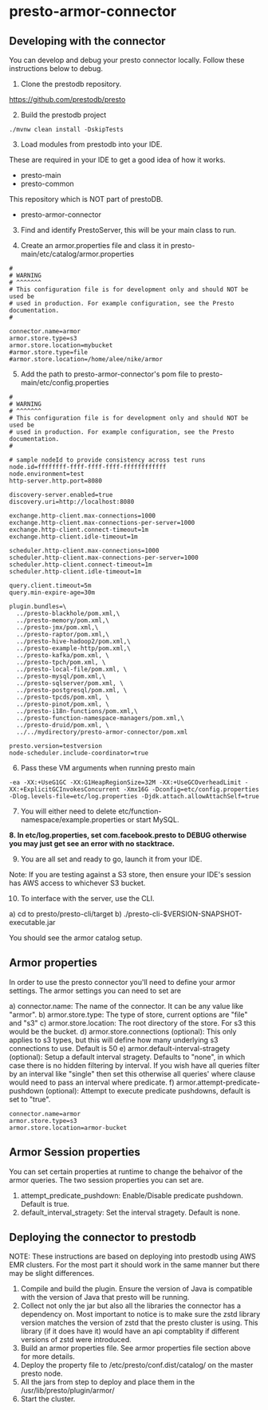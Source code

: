 # presto-armor-connector

## Developing with the connector

You can develop and debug your presto connector locally. Follow these instructions below to debug.

1. Clone the prestodb repository.

https://github.com/prestodb/presto

2. Build the prestodb project

```
./mvnw clean install -DskipTests
```

3. Load modules from prestodb into your IDE.

These are required in your IDE to get a good idea of how it works.
 * presto-main
 * presto-common
 
This repository which is NOT part of prestoDB.
 * presto-armor-connector
 
3. Find and identify PrestoServer, this will be your main class to run.

4. Create an armor.properties file and class it in presto-main/etc/catalog/armor.properties

```
#
# WARNING
# ^^^^^^^
# This configuration file is for development only and should NOT be used be
# used in production. For example configuration, see the Presto documentation.
#

connector.name=armor
armor.store.type=s3
armor.store.location=mybucket
#armor.store.type=file
#armor.store.location=/home/alee/nike/armor
```

5. Add the path to presto-armor-connector's pom file to presto-main/etc/config.properties

```
#
# WARNING
# ^^^^^^^
# This configuration file is for development only and should NOT be used be
# used in production. For example configuration, see the Presto documentation.
#

# sample nodeId to provide consistency across test runs
node.id=ffffffff-ffff-ffff-ffff-ffffffffffff
node.environment=test
http-server.http.port=8080

discovery-server.enabled=true
discovery.uri=http://localhost:8080

exchange.http-client.max-connections=1000
exchange.http-client.max-connections-per-server=1000
exchange.http-client.connect-timeout=1m
exchange.http-client.idle-timeout=1m

scheduler.http-client.max-connections=1000
scheduler.http-client.max-connections-per-server=1000
scheduler.http-client.connect-timeout=1m
scheduler.http-client.idle-timeout=1m

query.client.timeout=5m
query.min-expire-age=30m

plugin.bundles=\
  ../presto-blackhole/pom.xml,\
  ../presto-memory/pom.xml,\
  ../presto-jmx/pom.xml,\
  ../presto-raptor/pom.xml,\
  ../presto-hive-hadoop2/pom.xml,\
  ../presto-example-http/pom.xml,\
  ../presto-kafka/pom.xml, \
  ../presto-tpch/pom.xml, \
  ../presto-local-file/pom.xml, \
  ../presto-mysql/pom.xml,\
  ../presto-sqlserver/pom.xml, \
  ../presto-postgresql/pom.xml, \
  ../presto-tpcds/pom.xml, \
  ../presto-pinot/pom.xml, \
  ../presto-i18n-functions/pom.xml,\
  ../presto-function-namespace-managers/pom.xml,\
  ../presto-druid/pom.xml, \
  ../../mydirectory/presto-armor-connector/pom.xml

presto.version=testversion
node-scheduler.include-coordinator=true

```

6. Pass these VM arguments when running presto main

```
-ea -XX:+UseG1GC -XX:G1HeapRegionSize=32M -XX:+UseGCOverheadLimit -XX:+ExplicitGCInvokesConcurrent -Xmx16G -Dconfig=etc/config.properties -Dlog.levels-file=etc/log.properties -Djdk.attach.allowAttachSelf=true
```

7. You will either need to delete etc/function-namespace/example.properties or start MySQL.

**8. In etc/log.properties, set com.facebook.presto to DEBUG otherwise you may just get see an error with no stacktrace.**

9. You are all set and ready to go, launch it from your IDE.

Note: If you are testing against a S3 store, then ensure your IDE's session has AWS access to whichever S3 bucket.

10. To interface with the server, use the CLI.

a) cd to presto/presto-cli/target
b) ./presto-cli-$VERSION-SNAPSHOT-executable.jar

You should see the armor catalog setup.

## Armor properties

In order to use the presto connector you'll need to define your armor settings. The armor settings you can need to set are

a) connector.name: The name of the connector. It can be any value like "armor".
b) armor.store.type: The type of store, current options are "file" and "s3"
c) armor.store.location: The root directory of the store. For s3 this would be the bucket.
d) armor.store.connections (optional): This only applies to s3 types, but this will define how many underlying s3 connections to use. Default is 50
e) armor.default-interval-stragety (optional): Setup a default interval stragety. Defaults to "none", in which case there is no hidden filtering by interval. If you wish have all queries filter by an interval like "single" then set this otherwise all queries' where clause would need to pass an interval where predicate.
f) armor.attempt-predicate-pushdown (optional): Attempt to execute predicate pushdowns, default is set to "true".

```
connector.name=armor
armor.store.type=s3
armor.store.location=armor-bucket
```

## Armor Session properties

You can set certain properties at runtime to change the behaivor of the armor queries. The two session properties you can set are.

1) attempt_predicate_pushdown: Enable/Disable predicate pushdown. Default is true.
2) default_interval_stragety: Set the interval stragety. Default is none.

## Deploying the connector to prestodb

NOTE: These instructions are based on deploying into prestodb using AWS EMR clusters. For the most part it should work in the same manner but there may be slight differences.

1. Compile and build the plugin. Ensure the version of Java is compatible with the version of Java that presto will be running.
2. Collect not only the jar but also all the libraries the connector has a dependency on. Most important to notice is to make sure the zstd library version matches the version of zstd that the presto cluster is using. This library (if it does have it) would have an api comptablity if different versions of zstd were introduced.
3. Build an armor properties file. See armor properties file section above for more details.
4. Deploy the property file to /etc/presto/conf.dist/catalog/ on the master presto node.
5. All the jars from step to deploy and place them in the /usr/lib/presto/plugin/armor/
6. Start the cluster.



